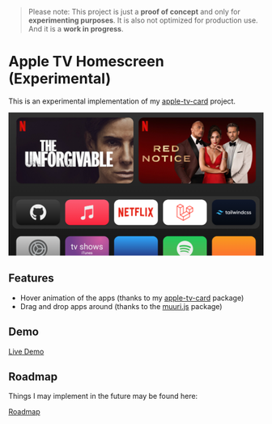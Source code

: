 > Please note: This project is just a **proof of concept** and only for **experimenting purposes**. It is also not optimized for production use. And it is a **work in progress**.

# Apple TV Homescreen (Experimental)

This is an experimental implementation of my [apple-tv-card](https://github.com/marcreichel/apple-tv-card) project.

![Screenshot](docs/screenshot.png)

## Features

- Hover animation of the apps (thanks to my [apple-tv-card](https://github.com/marcreichel/apple-tv-card) package)
- Drag and drop apps around (thanks to the [muuri.js](https://github.com/haltu/muuri) package)

## Demo

[Live Demo](https://marcreichel.github.io/apple-tv)

## Roadmap

Things I may implement in the future may be found here:

[Roadmap](https://github.com/marcreichel/apple-tv/issues?q=is%3Aissue+is%3Aopen+label%3Aenhancement)

